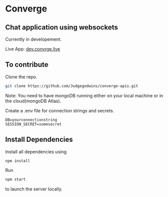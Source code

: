 # Converge
## Chat application using websockets
Currently in developement.

Live App: [dev.convrge.live](https://dev.convrge.live)

## To contribute 
Clone the repo.

```bash
git clone https://github.com/Judgegodwins/converge-apis.git
```

Note: You need to have mongoDB running either on your local machine or in the cloud(mongoDB Atlas).

Create a .env file for connection strings and secrets.

```.env
DB=yourconnectionstring
SESSION_SECRET=somesecret
```

## Install Dependencies

Install all dependencies using

```bash
npm install
```
Run 

```bash
npm start
```

to launch the server locally.
